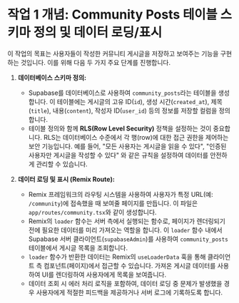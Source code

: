 # 작업 1 개념: Community Posts 테이블 스키마 정의 및 데이터 로딩/표시

이 작업의 목표는 사용자들이 작성한 커뮤니티 게시글을 저장하고 보여주는 기능을 구현하는 것입니다. 이를 위해 다음 두 가지 주요 단계를 진행합니다.

1.  **데이터베이스 스키마 정의:**
    *   Supabase를 데이터베이스로 사용하여 `community_posts`라는 테이블을 생성합니다. 이 테이블에는 게시글의 고유 ID(`id`), 생성 시간(`created_at`), 제목(`title`), 내용(`content`), 작성자 ID(`user_id`) 등의 정보를 저장할 컬럼을 정의합니다.
    *   테이블 정의와 함께 **RLS(Row Level Security)** 정책을 설정하는 것이 중요합니다. RLS는 데이터베이스 수준에서 각 행(row)에 대한 접근 권한을 제어하는 보안 기능입니다. 예를 들어, "모든 사용자는 게시글을 읽을 수 있다", "인증된 사용자만 게시글을 작성할 수 있다" 와 같은 규칙을 설정하여 데이터를 안전하게 관리할 수 있습니다.

2.  **데이터 로딩 및 표시 (Remix Route):**
    *   Remix 프레임워크의 라우팅 시스템을 사용하여 사용자가 특정 URL(예: `/community`)에 접속했을 때 보여줄 페이지를 만듭니다. 이 파일은 `app/routes/community.tsx`와 같이 생성합니다.
    *   Remix의 `loader` 함수는 서버 측에서 실행되는 함수로, 페이지가 렌더링되기 전에 필요한 데이터를 미리 가져오는 역할을 합니다. 이 `loader` 함수 내에서 Supabase 서버 클라이언트(`supabaseAdmin`)를 사용하여 `community_posts` 테이블에서 게시글 목록을 조회합니다.
    *   `loader` 함수가 반환한 데이터는 Remix의 `useLoaderData` 훅을 통해 클라이언트 측 컴포넌트(페이지)에서 접근할 수 있습니다. 가져온 게시글 데이터를 사용하여 UI를 렌더링하여 사용자에게 목록을 보여줍니다.
    *   데이터 조회 시 에러 처리 로직을 포함하여, 데이터 로딩 중 문제가 발생했을 경우 사용자에게 적절한 피드백을 제공하거나 서버 로그에 기록하도록 합니다. 